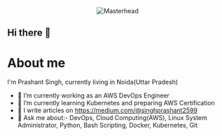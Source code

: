 <div style="display: flex; justify-content: center; align-items: center; width: 100%;">
    <img src="https://encrypted-tbn0.gstatic.com/images?q=tbn:ANd9GcTGn-wpaT55yoa4R3xmCO_aVp-O5djZqh_yLmml5kziNA2wuGdfq9zvvdA&s" alt="Masterhead" style="max-width: 100%; height: auto;">
</div>

## Hi there 👋
###
<h1 align=left>About me</h1>
I'm Prashant Singh, currently living in Noida(Uttar Pradesh)

- 🔭 I’m currently working as an AWS DevOps Engineer
- 🌱 I’m currently learning Kubernetes and preparing AWS Certification 
- 📖 I write articles on https://medium.com/@singhprashant2599
- 💬 Ask me about:- DevOps, Cloud Computing(AWS), Linux System Administrator, Python, Bash Scripting, Docker, Kubernetes, Git


